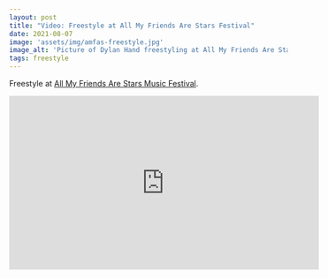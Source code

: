 ```yaml
---
layout: post
title: "Video: Freestyle at All My Friends Are Stars Festival"
date: 2021-08-07
image: 'assets/img/amfas-freestyle.jpg'
image_alt: 'Picture of Dylan Hand freestyling at All My Friends Are Stars Festival in Gothenburg'
tags: freestyle
---
```


Freestyle at [All My Friends Are Stars Music Festival](https://www.allmyfriendsarestars.com/).

<iframe width="560" height="315" src="https://www.youtube-nocookie.com/embed/NWsypGJQH7o" frameborder="0" allow="accelerometer; autoplay; encrypted-media; gyroscope; picture-in-picture" allowfullscreen></iframe>

